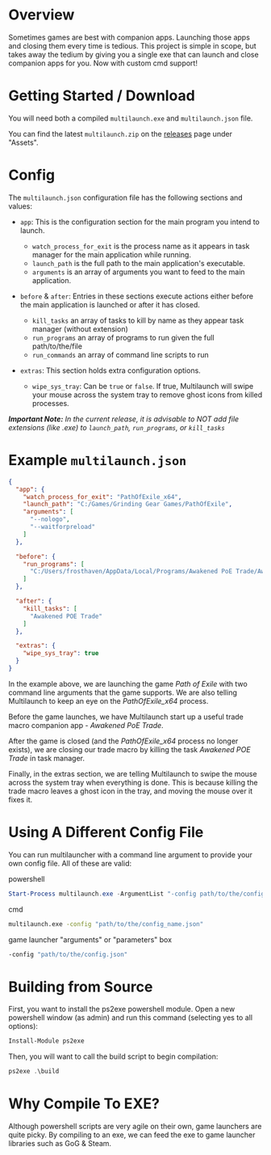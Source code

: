 # Overview

Sometimes games are best with companion apps. Launching those apps and closing them every time is tedious. This project is simple in scope, but takes away the tedium by giving you a single exe that can launch and close companion apps for you. Now with custom cmd support!

# Getting Started / Download
You will need both a compiled `multilaunch.exe` and `multilaunch.json` file.

You can find the latest `multilaunch.zip` on the [releases](https://github.com/Frosthaven/multilauncher/releases) page under "Assets".

# Config
The `multilaunch.json` configuration file has the following sections and values:

* `app`: This is the configuration section for the main program you intend to launch.
  * `watch_process_for_exit` is the process name as it appears in task manager for the main application while running.
  * `launch_path` is the full path to the main application's executable.
  * `arguments` is an array of arguments you want to feed to the main application.

* `before` & `after`: Entries in these sections execute actions either before the main application is launched or after it has closed.
  * `kill_tasks` an array of tasks to kill by name as they appear task manager (without extension)
  * `run_programs` an array of programs to run given the full path/to/the/file
  * `run_commands` an array of command line scripts to run

* `extras`: This section holds extra configuration options.
  * `wipe_sys_tray`: Can be `true` or `false`. If true, Multilaunch will swipe your mouse across the system tray to remove ghost icons from killed processes.

***Important Note:*** *In the current release, it is advisable to NOT add file extensions (like .exe) to `launch_path`, `run_programs`, or `kill_tasks`*

# Example `multilaunch.json`
```json
{
  "app": {
    "watch_process_for_exit": "PathOfExile_x64",
    "launch_path": "C:/Games/Grinding Gear Games/PathOfExile",
    "arguments": [
      "--nologo",
      "--waitforpreload"
    ]
  },

  "before": {
    "run_programs": [
      "C:/Users/frosthaven/AppData/Local/Programs/Awakened PoE Trade/Awakened PoE Trade"
    ]
  },

  "after": {
    "kill_tasks": [
      "Awakened POE Trade"
    ]
  },

  "extras": {
    "wipe_sys_tray": true
  }
}
```

In the example above, we are launching the game *Path of Exile* with two command line arguments that the game supports. We are also telling Multilaunch to keep an eye on the *PathOfExile_x64* process.

Before the game launches, we have Multilaunch start up a useful trade macro companion app - *Awakened PoE Trade*.

After the game is closed (and the *PathOfExile_x64* process no longer exists), we are closing our trade macro by killing the task *Awakened POE Trade* in task manager.

Finally, in the extras section, we are telling Multilaunch to swipe the mouse across the system tray when everything is done. This is because killing the trade macro leaves a ghost icon in the tray, and moving the mouse over it fixes it.


# Using A Different Config File

You can run multilauncher with a command line argument to provide your own config file. All of these are valid:

powershell
```ps1
Start-Process multilaunch.exe -ArgumentList "-config path/to/the/config_name.json"
```

cmd
```cmd
multilaunch.exe -config "path/to/the/config_name.json"
```

game launcher "arguments" or "parameters" box
```cmd
-config "path/to/the/config.json"
```

# Building from Source
First, you want to install the ps2exe powershell module. Open a new powershell window (as admin) and run this command (selecting yes to all options):

```ps1
Install-Module ps2exe
```

Then, you will want to call the build script to begin compilation:

```ps1
ps2exe .\build
```

# Why Compile To EXE?
Although powershell scripts are very agile on their own, game launchers are quite picky. By compiling to an exe, we can feed the exe to game launcher libraries such as GoG & Steam.
